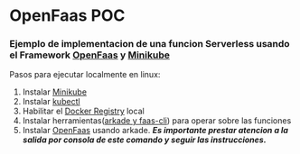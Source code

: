 # OpenFaas POC

### Ejemplo de implementacion de una funcion Serverless usando el Framework [OpenFaas](https://www.openfaas.com) y [Minikube](https://minikube.sigs.k8s.io/docs/)

Pasos para ejecutar localmente en linux:
1. Instalar [Minikube](https://minikube.sigs.k8s.io/docs/start/)
2. Instalar [kubectl](https://kubernetes.io/docs/tasks/tools/install-kubectl-linux/)
3. Habilitar el [Docker Registry](https://minikube.sigs.k8s.io/docs/handbook/registry/) local 
4. Instalar herramientas([arkade y faas-cli](https://docs.openfaas.com/cli/install/)) para operar sobre las funciones
5. Instalar [OpenFaas](https://docs.openfaas.com/deployment/kubernetes/#1-deploy-the-chart-with-arkade-fastest-option) usando arkade. _**Es importante prestar atencion a la salida por consola de este comando y seguir las instrucciones.**_
